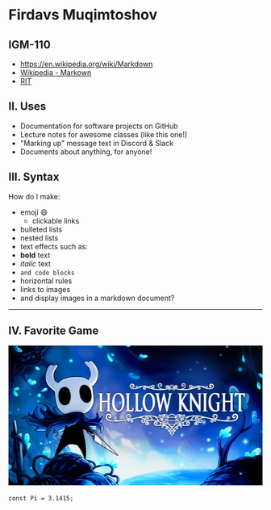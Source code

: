 # Firdavs Muqimtoshov

## IGM-110
- https://en.wikipedia.org/wiki/Markdown
- [Wikipedia - Markown](https://en.wikipedia.org/wiki/Markdown)
- [RIT]([https://www.example.com](https://www.rit.edu/))

## II. **Uses**
- Documentation for software projects on GitHub
- Lecture notes for awesome classes (like this one!)
- "Marking up" message text in Discord & Slack
- Documents about anything, for anyone!

## III. Syntax
How do I make:
- emoji :smile:
  - clickable links
- bulleted lists
- nested lists
- text effects such as:
- **bold** text
- *italic* text
- `and code blocks`
- horizontal rules
- links to images
- and display images in a markdown document?
---

## IV. Favorite Game
![Favorite Game](Screenshot2025-09-22205317.jpg)


 ```
 const Pi = 3.1415;
 ```
